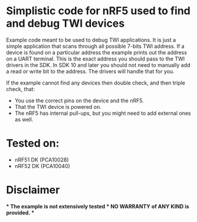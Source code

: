 # Simplistic code for nRF5 used to find and debug TWI devices
Example code meant to be used to debug TWI applications. It is just a simple application that scans through all possible 7-bits TWI address. If a device is found on a particular address the example prints out the address on a UART terminal. This is the exact address you should pass to the TWI drivers in the SDK. In SDK 10 and later you should not need to manually add a read or write bit to the address. The drivers will handle that for you. 

If the example cannot find any devices then double check, and then triple check, that:
* You use the correct pins on the device and the nRF5.
* That the TWI device is powered on. 
* The nRF5 has internal pull-ups, but you might need to add external ones as well.

# Tested on:
* nRF51 DK (PCA10028)
* nRF52 DK (PCA10040)

# Disclaimer
<b>
 * The example is not extensively tested
 * NO WARRANTY of ANY KIND is provided. *
 </b>
